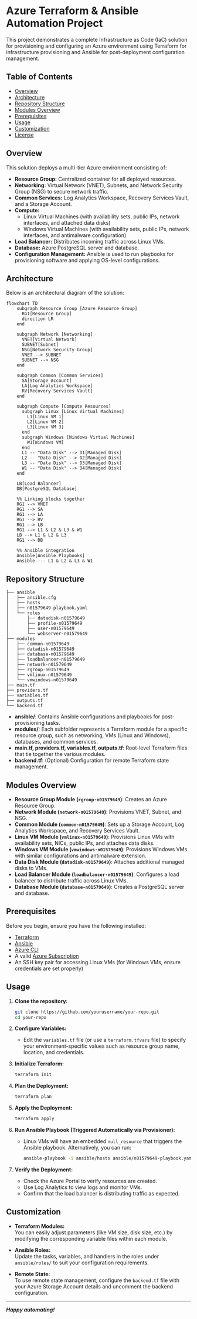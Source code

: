 # Azure Terraform & Ansible Automation Project

This project demonstrates a complete Infrastructure as Code (IaC) solution for provisioning and configuring an Azure environment using Terraform for infrastructure provisioning and Ansible for post-deployment configuration management.

## Table of Contents
- [Overview](#overview)
- [Architecture](#architecture)
- [Repository Structure](#repository-structure)
- [Modules Overview](#modules-overview)
- [Prerequisites](#prerequisites)
- [Usage](#usage)
- [Customization](#customization)
- [License](#license)

## Overview

This solution deploys a multi-tier Azure environment consisting of:

- **Resource Group:** Centralized container for all deployed resources.
- **Networking:** Virtual Network (VNET), Subnets, and Network Security Group (NSG) to secure network traffic.
- **Common Services:** Log Analytics Workspace, Recovery Services Vault, and a Storage Account.
- **Compute:** 
  - Linux Virtual Machines (with availability sets, public IPs, network interfaces, and attached data disks)
  - Windows Virtual Machines (with availability sets, public IPs, network interfaces, and antimalware configuration)
- **Load Balancer:** Distributes incoming traffic across Linux VMs.
- **Database:** Azure PostgreSQL server and database.
- **Configuration Management:** Ansible is used to run playbooks for provisioning software and applying OS-level configurations.

## Architecture

Below is an architectural diagram of the solution:

```mermaid
flowchart TD
    subgraph Resource Group [Azure Resource Group]
      RG1[Resource Group]
      direction LR
    end

    subgraph Network [Networking]
      VNET[Virtual Network]
      SUBNET[Subnet]
      NSG[Network Security Group]
      VNET --> SUBNET
      SUBNET --> NSG
    end

    subgraph Common [Common Services]
      SA[Storage Account]
      LA[Log Analytics Workspace]
      RV[Recovery Services Vault]
    end

    subgraph Compute [Compute Resources]
      subgraph Linux [Linux Virtual Machines]
        L1[Linux VM 1]
        L2[Linux VM 2]
        L3[Linux VM 3]
      end
      subgraph Windows [Windows Virtual Machines]
        W1[Windows VM]
      end
      L1 -- "Data Disk" --> D1[Managed Disk]
      L2 -- "Data Disk" --> D2[Managed Disk]
      L3 -- "Data Disk" --> D3[Managed Disk]
      W1 -- "Data Disk" --> D4[Managed Disk]
    end

    LB[Load Balancer]
    DB[PostgreSQL Database]

    %% Linking blocks together
    RG1 --> VNET
    RG1 --> SA
    RG1 --> LA
    RG1 --> RV
    RG1 --> LB
    RG1 --> L1 & L2 & L3 & W1
    LB --> L1 & L2 & L3
    RG1 --> DB

    %% Ansible integration
    Ansible[Ansible Playbooks]
    Ansible --- L1 & L2 & L3 & W1
```

## Repository Structure

```plaintext
├── ansible
│   ├── ansible.cfg
│   ├── hosts
│   ├── n01579649-playbook.yaml
│   └── roles
│       ├── datadisk-n01579649
│       ├── profile-n01579649
│       ├── user-n01579649
│       └── webserver-n01579649
├── modules
│   ├── common-n01579649
│   ├── datadisk-n01579649
│   ├── database-n01579649
│   ├── loadbalancer-n01579649
│   ├── network-n01579649
│   ├── rgroup-n01579649
│   ├── vmlinux-n01579649
│   └── vmwindows-n01579649
├── main.tf
├── providers.tf
├── variables.tf
├── outputs.tf
└── backend.tf
```

- **ansible/**: Contains Ansible configurations and playbooks for post-provisioning tasks.
- **modules/**: Each subfolder represents a Terraform module for a specific resource group, such as networking, VMs (Linux and Windows), databases, and common services.
- **main.tf, providers.tf, variables.tf, outputs.tf**: Root-level Terraform files that tie together the various modules.
- **backend.tf**: (Optional) Configuration for remote Terraform state management.

## Modules Overview

- **Resource Group Module (`rgroup-n01579649`)**: Creates an Azure Resource Group.
- **Network Module (`network-n01579649`)**: Provisions VNET, Subnet, and NSG.
- **Common Module (`common-n01579649`)**: Sets up a Storage Account, Log Analytics Workspace, and Recovery Services Vault.
- **Linux VM Module (`vmlinux-n01579649`)**: Provisions Linux VMs with availability sets, NICs, public IPs, and attaches data disks.
- **Windows VM Module (`vmwindows-n01579649`)**: Provisions Windows VMs with similar configurations and antimalware extension.
- **Data Disk Module (`datadisk-n01579649`)**: Attaches additional managed disks to VMs.
- **Load Balancer Module (`loadbalancer-n01579649`)**: Configures a load balancer to distribute traffic across Linux VMs.
- **Database Module (`database-n01579649`)**: Creates a PostgreSQL server and database.

## Prerequisites

Before you begin, ensure you have the following installed:
- [Terraform](https://www.terraform.io/downloads)
- [Ansible](https://docs.ansible.com/ansible/latest/installation_guide/intro_installation.html)
- [Azure CLI](https://docs.microsoft.com/en-us/cli/azure/install-azure-cli)
- A valid [Azure Subscription](https://azure.microsoft.com/en-us/free/)
- An SSH key pair for accessing Linux VMs (for Windows VMs, ensure credentials are set properly)

## Usage

1. **Clone the repository:**
   ```bash
   git clone https://github.com/yourusername/your-repo.git
   cd your-repo
   ```

2. **Configure Variables:**
   - Edit the `variables.tf` file (or use a `terraform.tfvars` file) to specify your environment-specific values such as resource group name, location, and credentials.

3. **Initialize Terraform:**
   ```bash
   terraform init
   ```

4. **Plan the Deployment:**
   ```bash
   terraform plan
   ```

5. **Apply the Deployment:**
   ```bash
   terraform apply
   ```

6. **Run Ansible Playbook (Triggered Automatically via Provisioner):**
   - Linux VMs will have an embedded `null_resource` that triggers the Ansible playbook. Alternatively, you can run:
     ```bash
     ansible-playbook -i ansible/hosts ansible/n01579649-playbook.yaml
     ```

7. **Verify the Deployment:**
   - Check the Azure Portal to verify resources are created.
   - Use Log Analytics to view logs and monitor VMs.
   - Confirm that the load balancer is distributing traffic as expected.

## Customization

- **Terraform Modules:**  
  You can easily adjust parameters (like VM size, disk size, etc.) by modifying the corresponding variable files within each module.
  
- **Ansible Roles:**  
  Update the tasks, variables, and handlers in the roles under `ansible/roles/` to suit your configuration requirements.

- **Remote State:**  
  To use remote state management, configure the `backend.tf` file with your Azure Storage Account details and uncomment the backend configuration.

---
***Happy automating!***
